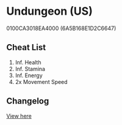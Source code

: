 # Undungeon (US)
0100CA3018EA4000 (6A5B168E1D2C6647)

## Cheat List
1. Inf. Health
1. Inf. Stamina
1. Inf. Energy
1. 2x Movement Speed

## Changelog
[View here](./CHANGELOG.md)
